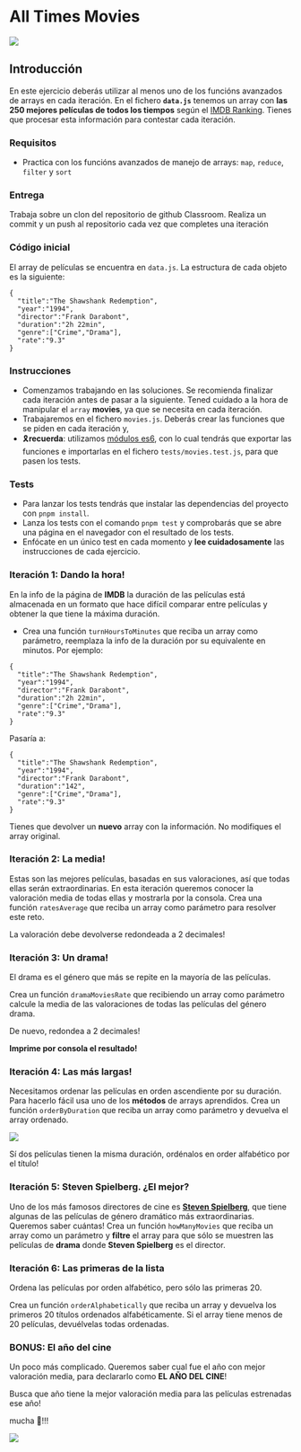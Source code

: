 # All Times Movies

![](https://imgur.com/b0xhEJ3.gif)


## Introducción

En este ejercicio deberás utilizar al menos uno de los funcións avanzados de arrays en cada iteración.
En el fichero **`data.js`** tenemos un array con **las 250 mejores películas de todos los tiempos** según el [IMDB Ranking](http://www.imdb.com/chart/top?ref_=nv_mv_250_6). Tienes que procesar esta información para contestar cada iteración.

### Requisitos

- Practica con los funcións avanzados de manejo de arrays: `map`, `reduce`, `filter` y `sort`

### Entrega
Trabaja sobre un clon del repositorio de github Classroom.
Realiza un commit y un push al repositorio cada vez que completes una iteración

### Código inicial

El array de películas se encuentra en  `data.js`. La estructura de cada objeto es la siguiente:

```javascript=
{
  "title":"The Shawshank Redemption",
  "year":"1994",
  "director":"Frank Darabont",
  "duration":"2h 22min",
  "genre":["Crime","Drama"],
  "rate":"9.3"
}
```

### Instrucciones

- Comenzamos trabajando en las soluciones. Se recomienda finalizar cada iteración antes de pasar a la siguiente. Tened cuidado a la hora de manipular el `array` **movies**, ya que se necesita en cada iteración.
- Trabajaremos en el fichero `movies.js`. Deberás crear las funciones que se piden en cada iteración y,
- 🎗️**recuerda**: utilizamos [módulos es6](https://developer.mozilla.org/en-US/docs/Web/JavaScript/Guide/Modules), con lo cual tendrás que exportar las funciones e importarlas en el fichero `tests/movies.test.js`, para que pasen los tests.


### Tests
- Para lanzar los tests tendrás que instalar las dependencias del proyecto con `pnpm install`.
- Lanza los tests con el comando `pnpm test` y comprobarás que se abre una página en el navegador con el resultado de los tests.
- Enfócate en un único test en cada momento y **lee cuidadosamente** las instrucciones de cada ejercicio.

### Iteración 1: Dando la hora!

En la info de la página de **IMDB** la duración de las películas está almacenada en un formato que hace difícil comparar entre películas y obtener la que tiene la máxima duración.

- Crea una función `turnHoursToMinutes` que reciba un array como parámetro, reemplaza la info de la duración por su equivalente en minutos. Por ejemplo:

```javascript=
{
  "title":"The Shawshank Redemption",
  "year":"1994",
  "director":"Frank Darabont",
  "duration":"2h 22min",
  "genre":["Crime","Drama"],
  "rate":"9.3"
}
```

Pasaría a:

```javascript=
{
  "title":"The Shawshank Redemption",
  "year":"1994",
  "director":"Frank Darabont",
  "duration":"142",
  "genre":["Crime","Drama"],
  "rate":"9.3"
}
```
Tienes que devolver un **nuevo** array con la información. No modifiques el array original.

### Iteración 2: La media!

Estas son las mejores películas, basadas en sus valoraciones, así que todas ellas serán extraordinarias. En esta iteración queremos conocer la valoración media de todas ellas y mostrarla por la consola. Crea una función `ratesAverage` que reciba un array como parámetro para resolver este reto.

La valoración debe devolverse redondeada a 2 decimales!

### Iteración 3: Un drama!

El drama es el género que más se repite en la mayoría de las películas.

Crea un función `dramaMoviesRate` que recibiendo un array como parámetro calcule la media de las valoraciones de todas las películas del género drama.

De nuevo, redondea a 2 decimales!

**Imprime por consola el resultado!**

### Iteración 4: Las más largas!

Necesitamos ordenar las películas en orden ascendiente por su duración. Para hacerlo fácil usa uno de los **métodos** de arrays aprendidos. Crea un función `orderByDuration` que reciba un array como parámetro y devuelva el array ordenado.

![](https://imgur.com/E6Rbdwa.gif)

Sí dos películas tienen la misma duración, ordénalos en order alfabético por el título!

### Iteración 5: Steven Spielberg. ¿El mejor?

Uno de los más famosos directores de cine es **[Steven Spielberg](https://en.wikipedia.org/wiki/Steven_Spielberg)**, que tiene algunas de las películas de género dramático más extraordinarias. Queremos saber cuántas!
Crea un función `howManyMovies` que reciba un array como un parámetro y **filtre** el array para que sólo se muestren las películas de **drama** donde **Steven Spielberg** es el director.

### Iteración 6: Las primeras de la lista

Ordena las películas por orden alfabético, pero sólo las primeras 20.

Crea un función `orderAlphabetically` que reciba un array y devuelva los primeros 20 títulos ordenados alfabéticamente. Si el array tiene menos de 20 películas, devuélvelas todas ordenadas.

### BONUS: El año del cine

Un poco más complicado. Queremos saber cual fue el año con mejor valoración media, para declararlo como **EL AÑO DEL CINE**!

Busca que año tiene la mejor valoración media para las películas estrenadas ese año!

mucha 💩!!!

![](https://imgur.com/47dnS0A.gif)